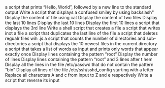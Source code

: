 a script that prints “Hello, World”, followed by a new line to the standard output
Write a script that displays a confused smiley by using  backslash" 
Display the content of file using cat
Display the content of two files
Display the last 10 lines
Display the last 10 lines
Display the first 10 lines
a script that displays the 3rd line
Write a shell script that creates a file
a script that writes inot a file
a script that duplicates the last line of the file 
a script that deletes regualr files wih .js
a script that counts the number of directories and sub-directories
a script that displays the 10 newest files in the current directory
 a script that takes a list of words as input and prints only words that appear exactly once
Display lines containing the pattern “root”
Display the number of lines
Display lines containing the pattern “root” and 3 lines after t
hem
Display all the lines in the file /etc/passwd that do not contain the pattern “bin”
Display all lines of the file /etc/ssh/sshd_config starting with a letter
Replace all characters A and c from input to Z and e respectively
Write a script that reverse its input
